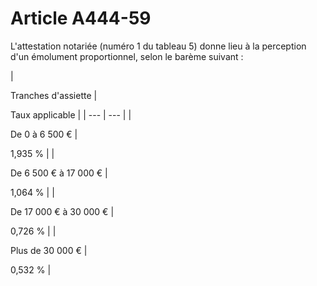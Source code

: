 # Article A444-59

L'attestation notariée (numéro 1 du tableau 5) donne lieu à la perception d'un émolument proportionnel, selon le barème suivant :

|

Tranches d'assiette |

Taux applicable |
| --- | --- |
|

De 0 à 6 500 € |

1,935 % |
|

De 6 500 € à 17 000 € |

1,064 % |
|

De 17 000 € à 30 000 € |

0,726 % |
|

Plus de 30 000 € |

0,532 % |

